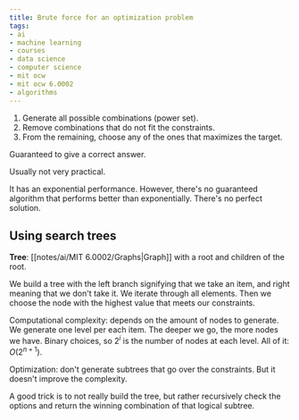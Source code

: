 ```yaml
---
title: Brute force for an optimization problem
tags:
- ai
- machine learning
- courses
- data science
- computer science
- mit ocw
- mit ocw 6.0002
- algorithms
---
```


1. Generate all possible combinations (power set).
2. Remove combinations that do not fit the constraints.
3. From the remaining, choose any of the ones that maximizes the target.

Guaranteed to give a correct answer.

Usually not very practical.

It has an exponential performance. However, there's no guaranteed algorithm that performs better than exponentially. There's no perfect solution.

## Using search trees

**Tree**: [[notes/ai/MIT 6.0002/Graphs|Graph]] with a root and children of the root.

We build a tree with the left branch signifying that we take an item, and right meaning that we don't take it. We iterate through all elements. Then we choose the node with the highest value that meets our constraints.

Computational complexity: depends on the amount of nodes to generate. We generate one level per each item. The deeper we go, the more nodes we have. Binary choices, so $2^i$ is the number of nodes at each level. All of it: $O(2^{n+1})$.

Optimization: don't generate subtrees that go over the constraints. But it doesn't improve the complexity.

A good trick is to not really build the tree, but rather recursively check the options and return the winning combination of that logical subtree.
